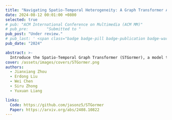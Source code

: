 ```yaml
---
title: "Navigating Spatio-Temporal Heterogeneity: A Graph Transformer Approach for Traffic Forecasting"
date: 2024-08-12 00:01:00 +0800
selected: true
# pub: "ACM International Conference on Multimedia (ACM MM)"
# pub_pre:        "Submitted to "
pub_post: "Under review."
# pub_last: ' <span class="badge badge-pill badge-publication badge-warning">Poster</span>'
pub_date: "2024"

abstract: >-
  Introduce the Spatio-Temporal Graph Transformer (STGormer), a model that integrates attribute and structure information in traffic data to learn spatio-temporal correlations and uses a mixture-of-experts module to capture heterogeneity, leading to state-of-the-art performance in traffic forecasting.
cover: /assets/images/covers/STGormer.png
authors:
  - Jianxiang Zhou
  - Erdong Liu
  - Wei Chen
  - Siru Zhong
  - Yuxuan Liang

links:
  Code: https://github.com/jasonz5/STGormer
  Paper: https://arxiv.org/abs/2408.10822
---
```

